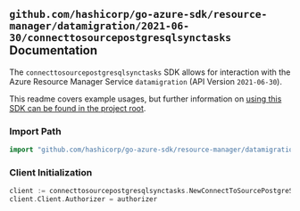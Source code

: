 
## `github.com/hashicorp/go-azure-sdk/resource-manager/datamigration/2021-06-30/connecttosourcepostgresqlsynctasks` Documentation

The `connecttosourcepostgresqlsynctasks` SDK allows for interaction with the Azure Resource Manager Service `datamigration` (API Version `2021-06-30`).

This readme covers example usages, but further information on [using this SDK can be found in the project root](https://github.com/hashicorp/go-azure-sdk/tree/main/docs).

### Import Path

```go
import "github.com/hashicorp/go-azure-sdk/resource-manager/datamigration/2021-06-30/connecttosourcepostgresqlsynctasks"
```


### Client Initialization

```go
client := connecttosourcepostgresqlsynctasks.NewConnectToSourcePostgreSqlSyncTasksClientWithBaseURI("https://management.azure.com")
client.Client.Authorizer = authorizer
```

